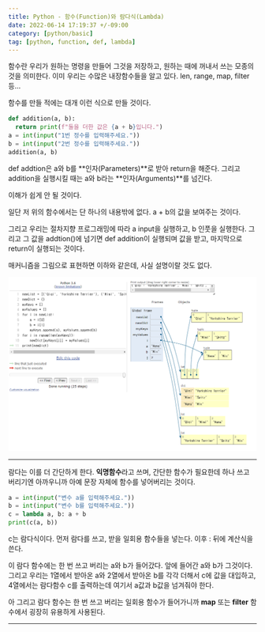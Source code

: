```yaml
---
title: Python - 함수(Function)와 람다식(Lambda)
date: 2022-06-14 17:19:37 +/-09:00
category: [python/basic]
tag: [python, function, def, lambda]
---
```


함수란 우리가 원하는 명령을 만들어 그것을 저장하고, 원하는 때에 꺼내서 쓰는 모종의 것을 의미한다. 이미 우리는 수많은 내장함수들을 알고 있다. len, range, map, filter 등...

함수를 만들 적에는 대개 이런 식으로 만들 것이다.
```python
def addition(a, b):
  return print(f"둘을 더한 값은 {a + b}입니다.")
a = int(input("1번 정수를 입력해주세요."))
b = int(input("2번 정수를 입력해주세요."))
addition(a, b)
```

def addtion은 a와 b를 **인자(Parameters)**로 받아 return을 해준다. 그리고 addition을 실행시킬 때는 a와 b라는 **인자(Arguments)**를 넘긴다.



이해가 쉽게 안 될 것이다.

일단 저 위의 함수에서는 단 하나의 내용밖에 없다. a + b의 값을 보여주는 것이다.

그리고 우리는 절차지향 프로그래밍에 따라 a input을 실행하고, b 인풋을 실행한다. 그리고 그 값을 addtion()에 넘기면 def addition이 실행되며 값을 받고, 마지막으로 return이 실행되는 것이다.



매커니즘을 그림으로 표현하면 이하와 같은데, 사실 설명이랄 것도 없다.


![python-function-lambda.png](/assets/postingImage/python-function-lambda.png)

---


람다는 이를 더 간단하게 한다. **익명함수**라고 쓰며, 간단한 함수가 필요한데 하나 쓰고 버리기엔 아까우니까 아예 문장 자체에 함수를 넣어버리는 것이다.


```python
a = int(input("변수 a를 입력해주세요."))
b = int(input("변수 b를 입력해주세요."))
c = lambda a, b: a + b
print(c(a, b))
```

c는 람다식이다. 먼저 람다를 쓰고, 받을 일회용 함수들을 넣는다. 이후 : 뒤에 계산식을 쓴다.

이 람다 함수에는 한 번 쓰고 버리는 a와 b가 들어갔다. 앞에 들어간 a와 b가 그것이다. 그리고 우리는 1열에서 받아온 a와 2열에서 받아온 b를 각각 더해서 c에 값을 대입하고, 4열에서는 람다함수 c를 출력하는데 여기서 a값과 b값을 넘겨줘야 한다.



아 그리고 람다 함수는 한 번 쓰고 버리는 일회용 함수가 들어가니까 **map** 또는 **filter** 함수에서 굉장히 유용하게 사용된다.

---
